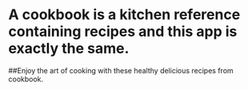 # A cookbook is a kitchen reference containing recipes and this app is exactly the same. 
##Enjoy the art of cooking with these healthy delicious recipes from cookbook.
